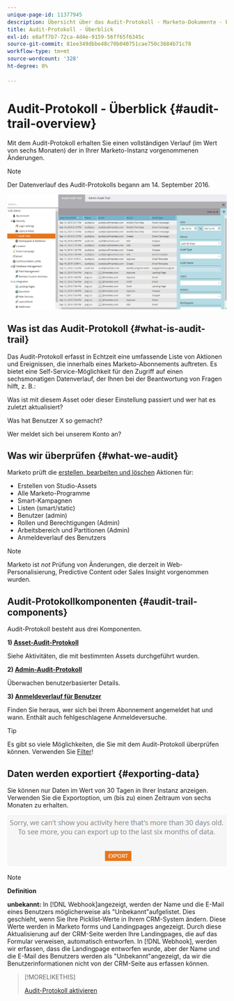 ```yaml
---
unique-page-id: 11377945
description: Übersicht über das Audit-Protokoll - Marketo-Dokumente - Produktdokumentation
title: Audit-Protokoll - Überblick
exl-id: e8aff7b7-72ca-4d4e-9159-56ff65f6345c
source-git-commit: 81ee349dbbe48c70b040751cae750c3684b71c78
workflow-type: tm+mt
source-wordcount: '328'
ht-degree: 0%

---
```


# Audit-Protokoll - Überblick {#audit-trail-overview}

Mit dem Audit-Protokoll erhalten Sie einen vollständigen Verlauf (im Wert von sechs Monaten) der in Ihrer Marketo-Instanz vorgenommenen Änderungen.

>[!NOTE]
>
>Der Datenverlauf des Audit-Protokolls begann am 14. September 2016.

![](assets/audit-trail-overview-1.png)

## Was ist das Audit-Protokoll {#what-is-audit-trail}

Das Audit-Protokoll erfasst in Echtzeit eine umfassende Liste von Aktionen und Ereignissen, die innerhalb eines Marketo-Abonnements auftreten. Es bietet eine Self-Service-Möglichkeit für den Zugriff auf einen sechsmonatigen Datenverlauf, der Ihnen bei der Beantwortung von Fragen hilft, z. B.:

Was ist mit diesem Asset oder dieser Einstellung passiert und wer hat es zuletzt aktualisiert?

Was hat Benutzer X so gemacht?

Wer meldet sich bei unserem Konto an?

## Was wir überprüfen {#what-we-audit}

Marketo prüft die [erstellen, bearbeiten und löschen](/help/marketo/product-docs/administration/audit-trail/change-details-in-audit-trail.md) Aktionen für:

* Erstellen von Studio-Assets
* Alle Marketo-Programme
* Smart-Kampagnen
* Listen (smart/static)
* Benutzer (admin)
* Rollen und Berechtigungen (Admin)
* Arbeitsbereich und Partitionen (Admin)
* Anmeldeverlauf des Benutzers

>[!NOTE]
>
>Marketo ist _not_ Prüfung von Änderungen, die derzeit in Web-Personalisierung, Predictive Content oder Sales Insight vorgenommen wurden.

## Audit-Protokollkomponenten {#audit-trail-components}

Audit-Protokoll besteht aus drei Komponenten.

**1) [Asset-Audit-Protokoll](/help/marketo/product-docs/administration/audit-trail/change-details-in-audit-trail.md#asset-audit-trail)**

Siehe Aktivitäten, die mit bestimmten Assets durchgeführt wurden.

**2) [Admin-Audit-Protokoll](/help/marketo/product-docs/administration/audit-trail/change-details-in-audit-trail.md#admin-audit-trail)**

Überwachen benutzerbasierter Details.

**3) [Anmeldeverlauf für Benutzer](/help/marketo/product-docs/administration/audit-trail/user-login-history.md)**

Finden Sie heraus, wer sich bei Ihrem Abonnement angemeldet hat und wann. Enthält auch fehlgeschlagene Anmeldeversuche.

>[!TIP]
>
>Es gibt so viele Möglichkeiten, die Sie mit dem Audit-Protokoll überprüfen können. Verwenden Sie [Filter](/help/marketo/product-docs/administration/audit-trail/filtering-in-audit-trail.md)!

## Daten werden exportiert {#exporting-data}

Sie können nur Daten im Wert von 30 Tagen in Ihrer Instanz anzeigen. Verwenden Sie die Exportoption, um (bis zu) einen Zeitraum von sechs Monaten zu erhalten.

![](assets/two.png)

>[!NOTE]
>
>**Definition**
>
>**unbekannt:** In [!DNL Webhook]angezeigt, werden der Name und die E-Mail eines Benutzers möglicherweise als &quot;Unbekannt&quot;aufgelistet. Dies geschieht, wenn Sie Ihre Picklist-Werte in Ihrem CRM-System ändern. Diese Werte werden in Marketo forms und Landingpages angezeigt. Durch diese Aktualisierung auf der CRM-Seite werden Ihre Landingpages, die auf das Formular verweisen, automatisch entworfen. In [!DNL Webhook], werden wir erfassen, dass die Landingpage entworfen wurde, aber der Name und die E-Mail des Benutzers werden als &quot;Unbekannt&quot;angezeigt, da wir die Benutzerinformationen nicht von der CRM-Seite aus erfassen können.

>[!MORELIKETHIS]
>
>[Audit-Protokoll aktivieren](/help/marketo/product-docs/administration/audit-trail/enable-audit-trail.md)
